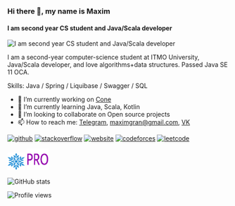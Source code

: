 ### Hi there 👋, my name is Maxim
#### I am second year CS student and Java/Scala developer
![I am second year CS student and Java/Scala developer](https://cdn.pixabay.com/photo/2016/06/24/11/28/glasses-1477081_960_720.jpg)

I am a second-year computer-science student at ITMO University, Java/Scala developer, and love algorithms+data structures. Passed Java SE 11 OCA.

Skills: Java / Spring / Liquibase / Swagger / SQL

- 🔭 I’m currently working on [Cone](https://www.cone.ee/about_eng.html) 
- 🌱 I’m currently learning Java, Scala, Kotlin 
- 👯 I’m looking to collaborate on Open source projects 
- 📫 How to reach me: [Telegram](https://t.me/VeriuMaxon), maximgran@gmail.com, [VK](https://vk.com/makcoooh) 


[<img src='https://cdn.jsdelivr.net/npm/simple-icons@3.0.1/icons/github.svg' alt='github' height='40'>](https://github.com/maxim092001)  [<img src='https://cdn.jsdelivr.net/npm/simple-icons@3.0.1/icons/stackoverflow.svg' alt='stackoverflow' height='40'>](https://stackoverflow.com/users/13574018)  [<img src='https://cdn.jsdelivr.net/npm/simple-icons@3.0.1/icons/icloud.svg' alt='website' height='40'>](https://maxim092001.github.io/resume/)  [<img src='https://cdn.jsdelivr.net/npm/simple-icons@3.0.1/icons/codeforces.svg' alt='codeforces' height='40'>](https://codeforces.com/profile/MAKCOH)  [<img src='https://cdn.jsdelivr.net/npm/simple-icons@3.0.1/icons/leetcode.svg' alt='leetcode' height='40'>](https://leetcode.com/maximgran/)  

<a href='https://archiveprogram.github.com/'><img src='https://raw.githubusercontent.com/acervenky/animated-github-badges/master/assets/acbadge.gif' width='40' height='40'></a> <a href='https://github.com/pricing'><img src='https://raw.githubusercontent.com/acervenky/animated-github-badges/master/assets/pro.gif' width='50' height='50'></a>

![GitHub stats](https://github-readme-stats.vercel.app/api?username=maxim092001&show_icons=true)  

![Profile views](https://gpvc.arturio.dev/maxim092001)  
